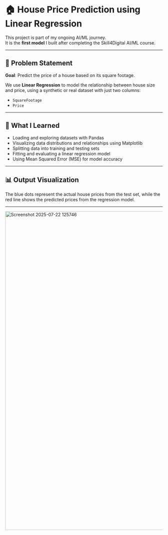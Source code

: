 # 🏠 House Price Prediction using Linear Regression

This project is part of my ongoing AI/ML journey.  
It is the **first model** I built after completing the Skill4Digital AI/ML course.

---

## 📌 Problem Statement

**Goal**: Predict the price of a house based on its square footage.

We use **Linear Regression** to model the relationship between house size and price, using a synthetic or real dataset with just two columns:
- `SquareFootage`
- `Price`

---

## 🧠 What I Learned

- Loading and exploring datasets with Pandas
- Visualizing data distributions and relationships using Matplotlib
- Splitting data into training and testing sets
- Fitting and evaluating a linear regression model
- Using Mean Squared Error (MSE) for model accuracy

---

## 📊 Output Visualization

The blue dots represent the actual house prices from the test set, while the red line shows the predicted prices from the regression model.

---

<img width="1919" height="1021" alt="Screenshot 2025-07-22 125746" src="https://github.com/user-attachments/assets/151a36b8-8e8e-413f-be58-017d6503be7e" />


